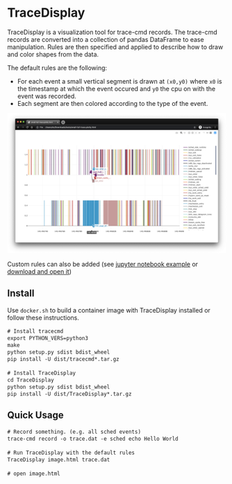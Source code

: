 # TraceDisplay

TraceDisplay is a visualization tool for trace-cmd records.
The trace-cmd records are converted into a collection of pandas DataFrame to ease manipulation.
Rules are then specified and applied to describe how to draw and color shapes from the data.

The default rules are the following:
* For each event a small vertical segment is drawn at `(x0,y0)` where `x0` is the timestamp at which the event occured and `y0` the cpu on with the event was recorded.
* Each segment are then colored according to the type of the event.

![small-full-trace.png](./docs/small-full-trace.png)

Custom rules can also be added (see [jupyter notebook example](./tests/jupyter/TestInteractiveTraceDisplay.ipynb) or [download and open it](./docs/small-sched-trace.notebook.html))

## Install

Use `docker.sh` to build a container image with TraceDisplay installed or follow these instructions.

```
# Install tracecmd
export PYTHON_VERS=python3
make
python setup.py sdist bdist_wheel
pip install -U dist/tracecmd*.tar.gz

# Install TraceDisplay
cd TraceDisplay
python setup.py sdist bdist_wheel
pip install -U dist/TraceDisplay*.tar.gz
```

## Quick Usage

```
# Record something. (e.g. all sched events)
trace-cmd record -o trace.dat -e sched echo Hello World

# Run TraceDisplay with the default rules
TraceDisplay image.html trace.dat

# open image.html
```
